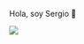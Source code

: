 Hola, soy Sergio 👋

<img src="https://skillicons.dev/icons?i=html,css,js,react,jquery,php,java,mysql,vscode,vite,tailwind,github" />
<!--
- 🔭 I’m currently working on ...
- 🌱 I’m currently learning ...
- 👯 I’m looking to collaborate on ...
- 🤔 I’m looking for help with ...
- 💬 Ask me about ...
- 📫 How to reach me: ...
- 😄 Pronouns: ...
- ⚡ Fun fact: ...
-->
